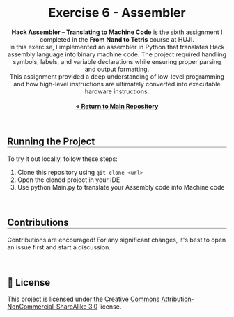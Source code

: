 <div align="center">
  <h1 align="center" style="border-bottom: none"><b>Exercise 6</b> - Assembler</h1>

  <p align="center">
<b>Hack Assembler – Translating to Machine Code</b> is the sixth assignment I completed in the <b>From Nand to Tetris</b> course at HUJI.
<br>
In this exercise, I implemented an assembler in Python that translates Hack assembly language into binary machine code. The project required handling symbols, labels, and variable declarations while ensuring proper parsing and output formatting.
<br>
This assignment provided a deep understanding of low-level programming and how high-level instructions are ultimately converted into executable hardware instructions.
<br><br>
    <a href="https://github.com/ShayMorad/Nand2Tetris"><strong>« Return to Main Repository</strong></a>
    <br>
  </p>
</div>

<br>

<div align="left">
  <h2 align="left" style="border-bottom: 1px solid gray">Running the Project</h2>

  <p>To try it out locally, follow these steps:</p>
  <ol align="left">
    <li>Clone this repository using <code>git clone &lt;url&gt;</code></li>
    <li>Open the cloned project in your IDE</li>
    <li>Use python Main.py <target_asm_file> to translate your Assembly code into Machine code</li>
  </ol>
</div>

<br>

<div align="left">
  <h2 align="left" style="border-bottom: 1px solid gray">Contributions</h2>

  <p align="left">
    Contributions are encouraged! For any significant changes, it's best to open an issue first and start a discussion.
  </p>
</div>

<br>

## 📄 License

This project is licensed under the [Creative Commons Attribution-NonCommercial-ShareAlike 3.0](https://creativecommons.org/licenses/by-nc-sa/3.0/) license.
